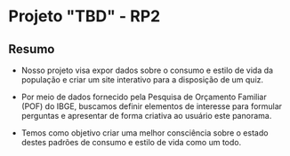 # Projeto "TBD" - RP2

## Resumo

- Nosso projeto visa expor dados sobre o consumo e estilo de vida da população e criar um site interativo para a disposição de um quiz.

- Por meio de dados fornecido pela Pesquisa de Orçamento Familiar (POF) do IBGE, buscamos definir elementos de interesse para formular perguntas e apresentar de forma criativa ao usuário este panorama.  

- Temos como objetivo criar uma melhor consciência sobre o estado destes padrões de consumo e estilo de vida como um todo.

